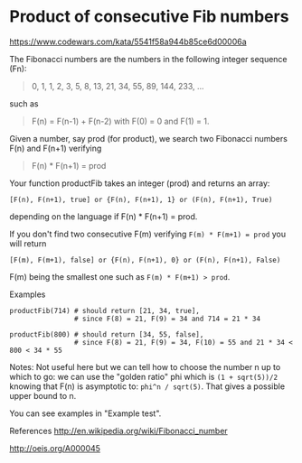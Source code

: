 # Product of consecutive Fib numbers

https://www.codewars.com/kata/5541f58a944b85ce6d00006a

The Fibonacci numbers are the numbers in the following integer sequence (Fn):

> 0, 1, 1, 2, 3, 5, 8, 13, 21, 34, 55, 89, 144, 233, ...

such as

> F(n) = F(n-1) + F(n-2) with F(0) = 0 and F(1) = 1.

Given a number, say prod (for product), we search two Fibonacci numbers F(n) and F(n+1) verifying

> F(n) * F(n+1) = prod

Your function productFib takes an integer (prod) and returns an array:

```
[F(n), F(n+1), true] or {F(n), F(n+1), 1} or (F(n), F(n+1), True)
```

depending on the language if F(n) * F(n+1) = prod.

If you don't find two consecutive F(m) verifying `F(m) * F(m+1) = prod` you will return

```
[F(m), F(m+1), false] or {F(n), F(n+1), 0} or (F(n), F(n+1), False)
```

F(m) being the smallest one such as `F(m) * F(m+1) > prod`.

Examples
```
productFib(714) # should return [21, 34, true], 
                # since F(8) = 21, F(9) = 34 and 714 = 21 * 34

productFib(800) # should return [34, 55, false], 
                # since F(8) = 21, F(9) = 34, F(10) = 55 and 21 * 34 < 800 < 34 * 55
```

Notes: Not useful here but we can tell how to choose the number n up to which to go: we can use the "golden ratio" phi which is `(1 + sqrt(5))/2` knowing that F(n) is asymptotic to: `phi^n / sqrt(5)`. That gives a possible upper bound to n.

You can see examples in "Example test".

References
http://en.wikipedia.org/wiki/Fibonacci_number

http://oeis.org/A000045
